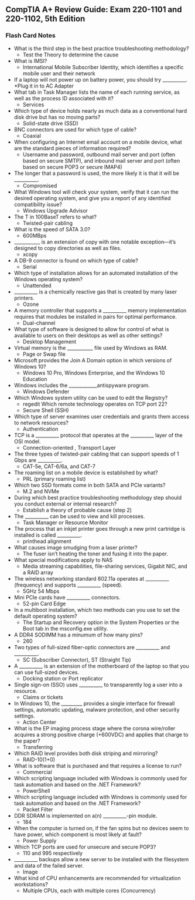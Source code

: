 ## CompTIA A+ Review Guide: Exam 220-1101 and 220-1102, 5th Edition

### Flash Card Notes

* What is the third step in the best practice troubleshooting methodology?
    * Test the Theory to determine the cause
* What is IMSI?
    * International Mobile Subscriber Identity, which identifies a specific mobile user and their network
* If a laptop will not power up on battery power, you should try __________.
    *Plug it in to AC Adapter
* What tab in Task Manager lists the name of each running service, as well as the process ID associated with it?
    * Services
* Which type of device holds nearly as much data as a conventional hard disk drive but has no moving parts?
    * Solid-state drive (SSD)
* BNC connectors are used for which type of cable?
    * Coaxial
* When configuring an Internet email account on a mobile device, what are the standard pieces of information required?
    * Username and password, outbound mail server and port (often based on secure SMTP), and inbound mail server and port (often based on secure POP3 or secure IMAP4)
* The longer that a password is used, the more likely it is that it will be __________.
    * Compromised
* What Windows tool will check your system, verify that it can run the desired operating system, and give you a report of any identified compatibility issue?
    * Windows Upgrade Advisor
* The T in 100BaseT refers to what?
    * Twisted-pair cabling
* What is the speed of SATA 3.0?
    * 600MBps
* ___________ is an extension of copy with one notable exception—it’s designed to copy directories as well as files.
    * xcopy
* A DB-9 connector is found on which type of cable?
    * Serial
* Which type of installation allows for an automated installation of the Windows operating system?
    * Unattended
* __________ is a chemically reactive gas that is created by many laser printers.
    * Ozone
* A memory controller that supports a __________ memory implementation requires that modules be installed in pairs for optimal performance.
    * Dual-channel
* What type of software is designed to allow for control of what is available to users on their desktops as well as other settings?
    * Desktop Management
* Virtual memory is the ___________ file used by Windows as RAM.
    * Page or Swap file
* Microsoft provides the Join A Domain option in which versions of Windows 10?
    * Windows 10 Pro, Windows Enterprise, and the Windows 10 Education
* Windows includes the ____________antispyware program.
    * Windows Defender
* Which Windows system utility can be used to edit the Registry?
    * regedit
Which remote technology operates on TCP port 22?
    * Secure Shell (SSH)
* Which type of server examines user credentials and grants them access to network resources?
    * Authentication
* TCP is a __________ protocol that operates at the __________ layer of the OSI model.
    * Connection-oriented , Transport Layer
* The three types of twisted-pair cabling that can support speeds of 1 Gbps are __________.
    * CAT-5e, CAT-6/6a, and CAT-7
* The roaming list on a mobile device is established by what?
    * PRL (primary roaming list)
* Which two SSD formats come in both SATA and PCIe variants?
    * M.2 and NVMe
* During which best practice troubleshooting methodology step should you conduct external or internal research?
    * Establish a theory of probable cause (step 2)
* The __________ can be used to view and kill processes.
    * Task Manager or Resource Monitor
* The process that an inkjet printer goes through a new print cartridge is installed is called __________.
    * printhead alignment
* What causes image smudging from a laser printer?
    * The fuser isn’t heating the toner and fusing it into the paper.
* What special modifications apply to NAS
    * Media streaming capabilities, file-sharing services, Gigabit NIC, and a RAID array
* The wireless networking standard 802.11a operates at __________ (frequency) and supports __________ (speed).
    * 5GHz 54 Mbps
* Mini PCIe cards have __________ connectors.
    * 52-pin Card Edge
* In a multiboot installation, which two methods can you use to set the default operating system?
    * The Startup and Recovery option in the System Properties or the Boot tab in the msconfig.exe utility.
* A DDR4 SODIMM has a minumum of how many pins?
    * 260
* Two types of full-sized fiber-optic connectors are __________ and __________.
    * SC (Subscriber Connector), ST (Straight Tip)
* A __________ is an extension of the motherboard of the laptop so that you can use full-sized devices.
    * Docking station or Port replicator
* Single sign-on (SSO) uses __________ to transparently log a user into a resource.
    * Claims or tickets
* In Windows 10, the _________ provides a single interface for firewall settings, automatic updating, malware protection, and other security settings.
    * Action Center
* What is the EP imaging process stage where the corona wire/roller acquires a strong positive charge (+600VDC) and applies that charge to the paper?
    * Transferring
* Which RAID level provides both disk striping and mirroring?
    * RAID-10(1+0)
* What is software that is purchased and that requires a license to run?
    * Commercial
* Which scripting language included with Windows is commonly used for task automation and based on the .NET Framework?
    * PowerShell
* Which scripting language included with Windows is commonly used for task automation and based on the .NET Framework?
    * Packet Filter
* DDR SDRAM is implemented on a(n) __________-pin module.
    * 184
* When the computer is turned on, if the fan spins but no devices seem to have power, which component is most likely at fault?
    * Power Supply
* Which TCP ports are used for unsecure and secure POP3?
    * 110 and 995 respectively
* __________ backups allow a new server to be installed with the filesystem and data of the failed server.
    * Image
* What kind of CPU enhancements are recommended for virtualization workstations?
    * Multiple CPUs, each with multiple cores (Concurrency)